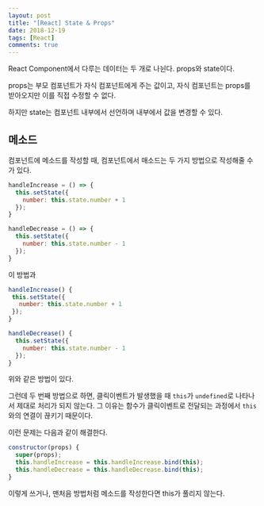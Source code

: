 ```yaml
---
layout: post
title: "[React] State & Props"
date: 2018-12-19
tags: [React]
comments: true
---
```


React Component에서 다루는 데이터는 두 개로 나뉜다. props와 state이다.

props는 부모 컴포넌트가 자식 컴포넌트에게 주는 값이고, 자식 컴포넌트는 props를 받아오지만 이를 직접 수정할 수 없다.

하지만 state는 컴포넌트 내부에서 선언하며 내부에서 값을 변경할 수 있다.

## 메소드

컴포넌트에 메소드를 작성할 때,  컴포넌트에서 매소드는 두 가지 방법으로 작성해줄 수가 있다.

```javascript
handleIncrease = () => {
  this.setState({
    number: this.state.number + 1
  });
}

handleDecrease = () => {
  this.setState({
    number: this.state.number - 1
  });
}
```
이 방법과

```javascript
handleIncrease() {
 this.setState({
   number: this.state.number + 1
 });  
}

handleDecrease() {
  this.setState({
    number: this.state.number - 1
  });
}
```
위와 같은 방법이 있다.

그런데 두 번째 방법으로 하면, 클릭이벤트가 발생했을 때 `this`가 `undefined`로 나타나서 제대로 처리가 되지 않는다. 그 이유는 함수가 클릭이벤트로 전달되는 과정에서 `this`와의 연결이 끊키기 때문이다.

이런 문제는 다음과 같이 해결한다.

```JavaScript
constructor(props) {
  super(props);
  this.handleIncrease = this.handleIncrease.bind(this);
  this.handleDecrease = this.handleDecrease.bind(this);  
}
```

이렇게 쓰거나, 맨처음 방법처럼 메소드를 작성한다면 this가 풀리지 않는다.

